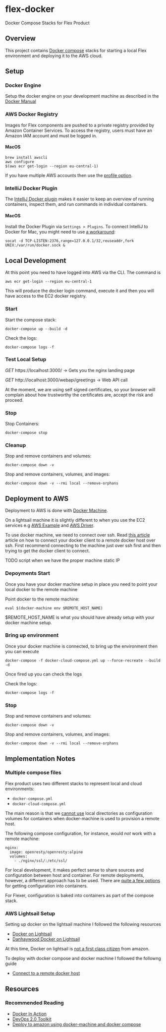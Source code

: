 # flex-docker
Docker Compose Stacks for Flex Product

## Overview

This project contains [Docker compose](https://docs.docker.com/compose/) stacks for starting a local Flex environment and deploying it to the AWS cloud.

## Setup

### Docker Engine

Setup the docker engine on your development machine as described in the [Docker Manual](https://docs.docker.com/engine/installation/)

### AWS Docker Registry

Images for Flex components are pushed to a private registry provided by Amazon Container Services. 
To access the registry, users must have an Amazon IAM account and must be logged in.

#### MacOS

    brew install awscli
    aws configure
    $(aws ecr get-login --region eu-central-1)

If you have multiple AWS accounts then use the [profile option](http://docs.aws.amazon.com/cli/latest/userguide/cli-multiple-profiles.html). 
    
### IntelliJ Docker Plugin
    
The [IntelliJ Docker plugin](https://www.jetbrains.com/help/idea/2016.3/docker.html) makes it easier to keep an overview of running containers, inspect them, and run commands in individual containers.

#### MacOS

Install the Docker Plugin via `Settings > Plugins`. To connect IntelliJ to Docker for Mac, you might need to use [a workaround](https://blog.dekstroza.io/osx-docker-beta-intellj-playing-nicely/):

    socat -d TCP-LISTEN:2376,range=127.0.0.1/32,reuseaddr,fork UNIX:/var/run/docker.sock &

## Local Development

At this point you need to have logged into AWS via the CLI. The command is 
    
    aws ecr get-login --region eu-central-1    

This will produce the docker login command, execute it and then you will have access to the EC2
docker registry.

### Start

Start the compose stack:

    docker-compose up --build -d
    
Check the logs:
    
    docker-compose logs -f
    
### Test Local Setup

*GET* https://localhost:3000/ -> Gets you the nginx landing page

*GET* http://localhost:3000/webapi/greetings -> Web API call
 
At the moment, we are using self signed certificates, so your browser will complain about how
trustworthy the certificates are, accept the risk and proceed.    
   
### Stop

Stop Containers:

    docker-compose stop
    
### Cleanup

Stop and remove containers and volumes:

    docker-compose down -v
    
Stop and remove containers, volumes, and images:

    docker-compose down -v --rmi local --remove-orphans

## Deployment to AWS

Deployment to AWS is done with [Docker Machine](https://docs.docker.com/machine/). 

On a lightsail machine it is slightly different to when you use the EC2 services e.g [AWS Example](https://docs.docker.com/machine/drivers/aws/) 
and [AWS Driver](https://docs.docker.com/machine/examples/aws/).

To use docker machine, we need to connect over ssh. Read [this article](http://www.kevinkuszyk.com/2016/11/28/connect-your-docker-client-to-a-remote-docker-host/) article on how 
to connect your docker client to a remote docker host over ssh. First recommend connecting to the machine just over ssh first and then trying to get the docker client to connect.

TODO script when we have the proper machine static IP

### Depoyments Start

Once you have your docker machine setup in place you need to point your local docker to the remote machine
    
Point docker to the remote machine:
    
    eval $(docker-machine env $REMOTE_HOST_NAME)
    
$REMOTE_HOST_NAME is what you should have already setup with your docker machine setup.

### Bring up environment
Once your docker machine is connected, to bring up the environment then you can execute 

    docker-compose -f docker-cloud-compose.yml up --force-recreate --build -d
     
Once fired up you can check the logs
     
Check the logs:    
    
    docker-compose logs -f
    
### Stop    

Stop and remove containers and volumes:

    docker-compose down -v
    
Stop and remove containers, volumes, and images:
    
    docker-compose down -v --rmi local --remove-orphans
    
    
## Implementation Notes
   
### Multiple compose files

Flex product uses two different stacks to represent local and cloud environments: 

- `docker-compose.yml`
- `docker-cloud-compose.yml`

The main reason is that we [cannot use](http://stackoverflow.com/questions/30040708/how-to-mount-local-volumes-in-docker-machine) local directories as configuration volumes for containers 
when docker-machine is used to provision a remote host.

The following compose configuration, for instance, would *not* work with a remote machine:

    nginx:
      image: openresty/openresty:alpine
      volumes:
        - ./nginx/ssl/:/etc/ssl/

For local development, it makes perfect sense to share sources and configuration between host and container. For remote deployments, however,
a different approach has to be used. There are [quite a few options](https://dantehranian.wordpress.com/2015/03/25/how-should-i-get-application-configuration-into-my-docker-containers/)
for getting configuration into containers.

For Flexer, configuration is baked into containers as part of the compose stack.
   
### AWS Lightsail Setup

Setting up docker on the lightsail machine I followed the following resources

   * [Docker on Lightsail](https://davekz.com/docker-on-lightsail/)
   * [Danhaywood Docker on Lightsail](http://www.danhaywood.com/2016/12/21/lightsail-and-docker/)

At this time, Docker on lightsail is [not a first class citizen](https://forums.aws.amazon.com/thread.jspa?messageID=772098) from amazon.  

To deploy with docker compose and docker machine I followed the followng guide    

   * [Connect to a remote docker host](http://www.kevinkuszyk.com/2016/11/28/connect-your-docker-client-to-a-remote-docker-host/)

## Resources

### Recommended Reading

- [Docker In Action](https://www.manning.com/books/docker-in-action)
- [DevOps 2.0 Toolkit](https://leanpub.com/the-devops-2-toolkit)
- [Deploy to amazon using docker-machine and docker compose](https://github.com/julianespinel/stockreader/wiki/Deploy-to-AWS-using-docker-machine-and-docker-compose)
